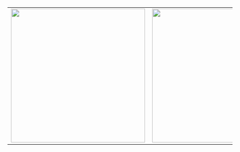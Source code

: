 <table>
<tr>
<td>
<img src="https://github-readme-stats.vercel.app/api?show_icons=true&count_private=true&theme=tokyonight&username=luizgabriel" height="300px" alt="" />
</td>
<td>
<img src="https://github-readme-stats.vercel.app/api/top-langs?show_icons=true&count_private=true&theme=tokyonight&username=luizgabriel" height="300px" alt="" />
</td>
</tr>
</table>
